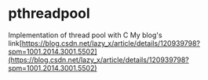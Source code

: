 # pthreadpool
Implementation of thread pool with C
My blog's link[https://blog.csdn.net/lazy_x/article/details/120939798?spm=1001.2014.3001.5502](https://blog.csdn.net/lazy_x/article/details/120939798?spm=1001.2014.3001.5502)
